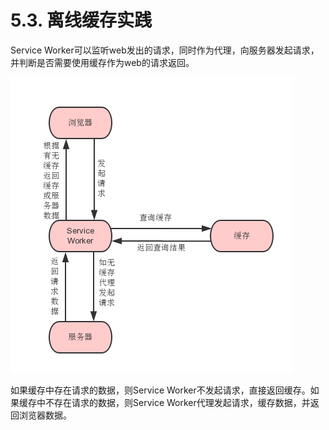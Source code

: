 # 5.3. 离线缓存实践

Service Worker可以监听web发出的请求，同时作为代理，向服务器发起请求，并判断是否需要使用缓存作为web的请求返回。

![](../images/cachePro.png)

如果缓存中存在请求的数据，则Service Worker不发起请求，直接返回缓存。如果缓存中不存在请求的数据，则Service Worker代理发起请求，缓存数据，并返回浏览器数据。